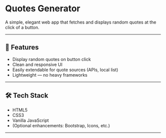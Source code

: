 # Quotes Generator

A simple, elegant web app that fetches and displays random quotes at the click of a button.

---

## 🚀 Features

- Display random quotes on button click  
- Clean and responsive UI  
- Easily extendable for quote sources (APIs, local list)  
- Lightweight — no heavy frameworks

---

## 🛠 Tech Stack

- HTML5  
- CSS3  
- Vanilla JavaScript  
- (Optional enhancements: Bootstrap, Icons, etc.)

---


